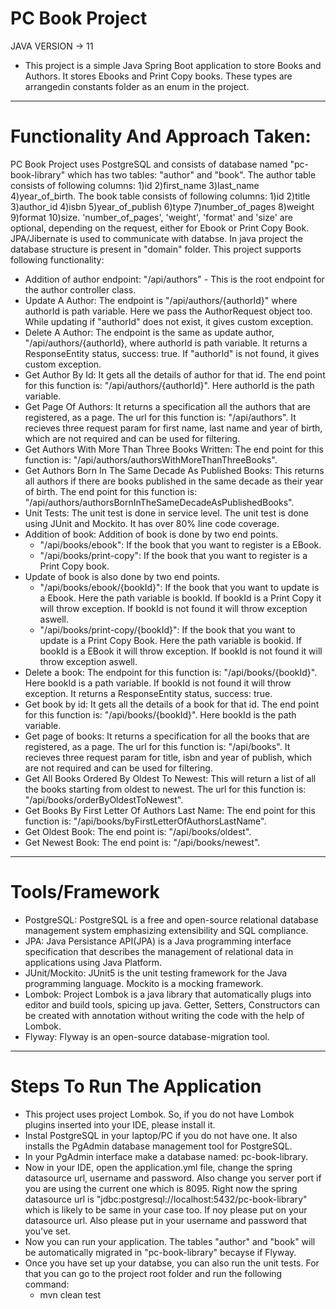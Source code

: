 # PC Book Project
JAVA VERSION -> 11
* This project is a simple Java Spring Boot application to store Books and Authors. It stores Ebooks and Print Copy books.
These types are arrangedin constants folder as an enum in the project.
***
# Functionality And Approach Taken:
PC Book Project uses PostgreSQL and consists of database named "pc-book-library" which has two tables: "author" and "book".
The author table consists of following columns: 1)id 2)first_name 3)last_name 4)year_of_birth.
The book table consists of following columns: 1)id 2)title 3)author_id 4)isbn 5)year_of_publish 6)type 7)number_of_pages 8)weight 9)format 10)size.
'number_of_pages', 'weight', 'format' and 'size' are optional, depending on the request, either for Ebook or Print Copy Book.
JPA/Jibernate is used to communicate with databse. In java project the database structure is present in "domain" folder. This project supports following functionality:
* Addition of author endpoint: "/api/authors" - This is the root endpoint for the author controller class.
* Update A Author: The endpoint is "/api/authors/{authorId}" where authorId is path variable. Here we pass the AuthorRequest object too.
While updating if "authorId" does not exist, it gives custom exception.
* Delete A Author: The endpoint is the same as update author, "/api/authors/{authorId}, where authorId is path variable. It returns a ResponseEntity status, success: true.
If "authorId" is not found, it gives custom exception.
* Get Author By Id: It gets all the details of author for that id. The end point for this function is: "/api/authors/{authorId}". Here authorId is the path variable.
* Get Page Of Authors: It returns a specification all the authors that are registered, as a page. The url for this function is: "/api/authors".
It recieves three request param for first name, last name and year of birth, which are not required and can be used for filtering.
* Get Authors With More Than Three Books Written: The end point for this function is: "/api/authors/authorsWithMoreThanThreeBooks".
* Get Authors Born In The Same Decade As Published Books: This returns all authors if there are books published in the same decade as their year of birth.
The end point for this function is: "/api/authors/authorsBornInTheSameDecadeAsPublishedBooks".
* Unit Tests: The unit test is done in service level. The unit test is done using JUnit and Mockito. It has over 80% line code coverage.
* Addition of book: Addition of book is done by two end points.
  * "/api/books/ebook": If the book that you want to register is a EBook.
  * "/api/books/print-copy": If the book that you want to register is a Print Copy book.
* Update of book is also done by two end points.
  * "/api/books/ebook/{bookId}": If the book that you want to update is a Ebook. Here the path variable is bookId. If bookId is a Print Copy it will throw exception.
  If bookId is not found it will throw exception aswell.
  * "/api/books/print-copy/{bookId}": If the book that you want to update is a Print Copy Book. Here the path variable is bookid. If bookId is a EBook it will throw exception.
  If bookId is not found it will throw exception aswell.
* Delete a book: The endpoint for this function is: "/api/books/{bookId}". Here bookId is a path variable. If bookId is not found it will throw exception.
It returns a ResponseEntity status, success: true.
* Get book by id: It gets all the details of a book for that id. The end point for this function is: "/api/books/{bookId}". Here bookId is the path variable.
* Get page of books: It returns a specification for all the books that are registered, as a page. The url for this function is: "/api/books".
It recieves three request param for title, isbn and year of publish, which are not required and can be used for filtering.
* Get All Books Ordered By Oldest To Newest: This will return a list of all the books starting from oldest to newest. The url for this function is: "/api/books/orderByOldestToNewest".
* Get Books By First Letter Of Authors Last Name: The end point for this function is: "/api/books/byFirstLetterOfAuthorsLastName".
* Get Oldest Book: The end point is: "/api/books/oldest".
* Get Newest Book: The end point is: "/api/books/newest".
***
# Tools/Framework
* PostgreSQL: PostgreSQL is a free and open-source relational database management system emphasizing extensibility and SQL compliance.
* JPA: Java Persistance API(JPA) is a Java programming interface specification that describes the management of relational data in applications using Java Platform.
* JUnit/Mockito: JUnit5 is the unit testing framework for the Java programming language. Mockito is a mocking framework.
* Lombok: Project Lombok is a java library that automatically plugs into editor and build tools, spicing up java. 
Getter, Setters, Constructors can be created with annotation without writing the code with the help of Lombok.
* Flyway: Flyway is an open-source database-migration tool.
***
# Steps To Run The Application
* This project uses project Lombok. So, if you do not have Lombok plugins inserted into your IDE, please install it.
* Instal PostgreSQL in your laptop/PC if you do not have one. It also installs the PgAdmin database management tool for PostgreSQL.
* In your PgAdmin interface make a database named: pc-book-library.
* Now in your IDE, open the application.yml file, change the spring datasource url, username and password. 
Also change you server port if you are using the current one which is 8095.
Right now the spring datasource url is "jdbc:postgresql://localhost:5432/pc-book-library" which is likely to be same in your case too.
If noy please put on your datasource url. Also please put in your username and password that you've set.
* Now you can run your application. The tables "author" and "book" will be automatically migrated in "pc-book-library" becayse if Flyway.
* Once you have set up your databse, you can also run the unit tests. For that you can go to the project root folder and run the following command:
  * mvn clean test
